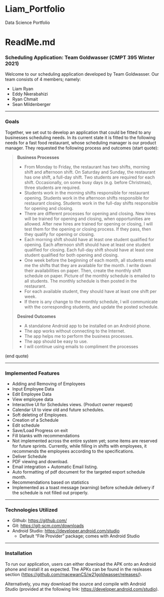 # Liam_Portfolio
Data Science Portfolio 

# ReadMe.md

### Scheduling Application: Team Goldwasser (CMPT 395 Winter 2021)

Welcome to our scheduling application developed by Team Goldwasser. Our team consists of 4 members; namely:

- Liam Ryan
- Eddy Nkerabahizi
- Ryan Chmait
- Sean Mildenberger

                
----

### Goals

Together, we set out to develop an application that could be fitted to any businesses scheduling needs. In its current state it is fitted to the following needs for a fast food restaurant, whose scheduling manager is our product manager. They requested the following process and outcomes (start quote):

> __Business Processes__
> - From Monday to Friday, the restaurant has two shifts, morning shift and afternoon shift. On Saturday and Sunday, the restaurant has one shift, a full-day shift. Two students are required for each shift. Occasionally, on some busy days (e.g. before Christmas), three students are required.
> - Students work in the morning shifts responsible for restaurant opening. Students work in the afternoon shifts responsible for restaurant closing. Students work in the full-day shifts responsible for opening and closing.
> - There are different processes for opening and closing. New hires will be trained for opening and closing, when opportunities are allowed. After new hires are trained for opening or closing, I will test them for the opening or closing process. If they pass, then they qualify for opening or closing.
> - Each morning shift should have at least one student qualified for opening. Each afternoon shift should have at least one student qualified for closing. Each full-day shift should have at least one student qualified for both opening and closing.
> - One week before the beginning of each month, all students email me the shifts that they are available for the month. I write down their availabilities on paper. Then, create the monthly shift schedule on paper. Picture of the monthly schedule is emailed to all students. The monthly schedule is then posted in the restaurant.
> - For each available student, they should have at least one shift per week.
> - If there is any change to the monthly schedule, I will communicate with the corresponding students, and update the posted schedule.
> 
> __Desired Outcomes__
> - A standalone Android app to be installed on an Android phone.
> - The app works without connecting to the Internet.
> - The app helps me to perform the business processes.
> - The app should be easy to use.
> - I will continue using emails to compliment the processes

(end quote)
                
----

### Implemented Features
- Adding and Removing of Employees
- Input Employee Data
- Edit Employee Data
- View employee data
- Interactive UI for Schedules views. (Product owner request)
- Calendar UI to view old and future schedules.
- Soft deleting of Employees.
- Creation of a Schedule
- Edit schedule
- Save/Load Progress on exit
- Fill blanks with recommendations
- Not implemented across the entire system yet; some items are reserved for future sprints. Currently, while filling in shifts with employees, it recommends the employees according to the specifications.
- Deliver Schedule
- PDF viewing and download. 
- Email integration + Automatic Email listing.
- Auto formatting of pdf document for the targeted export schedule month.
- Recommendations based on statistics
- Implemented as a toast message (warning) before schedule delivery if the schedule is not filled out properly.

                
----

### Technologies Utilized
- Github: <https://github.com/>
- Git: <https://git-scm.com/downloads>
- Android Studio: <https://developer.android.com/studio>
	- Default “File Provider” package; comes with Android Studio

                
----

### Installation
To run our application, users can either download the APK onto an Android phone and install it as expected. The APKs can be found in the resleases section (<https://github.com/macewanCS/w21goldwasser/releases/>).

Alternatively, you may download the source and compile with Android Studio (provided at the following link: <https://developer.android.com/studio>).
